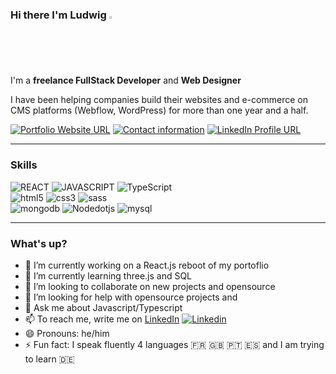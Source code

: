 ### Hi there I'm Ludwig <img src="https://media.giphy.com/media/hvRJCLFzcasrR4ia7z/giphy.gif" width="2%">
I'm a **freelance FullStack Developer** and **Web Designer**

<p>I have been helping companies build their websites and e-commerce on CMS platforms (Webflow, WordPress) for more than one year and a half.
</p>

[![Portfolio Website URL](https://img.shields.io/badge/portfolio-4353FF?style=for-the-badge&logo=webflow&logoColor=white)](https://portfoliolud.webflow.io/)
[![Contact information](https://img.shields.io/badge/gmail-EA4335?style=for-the-badge&logo=gmail&logoColor=white)](mailto:ludwig.m.pereira@gmail.com)
[![LinkedIn Profile URL](https://img.shields.io/badge/linkedin-0A66C2?style=for-the-badge&logo=linkedin&logoColor=white)](https://www.linkedin.com/in/ludwig-pereira/)

<!---
🔗&nbsp;<a href="https://portfoliolud.webflow.io/">My portfolio</a>
[![gmail](https://i.stack.imgur.com/gVE0j.png)](https://www.linkedin.com/in/ludwig-pereira/) <a href="https://www.linkedin.com/in/ludwig-pereira/">&nbsp;GMAIL</a> [![Linkedin](https://i.stack.imgur.com/gVE0j.png)](https://www.linkedin.com/in/ludwig-pereira/) <a href="https://www.linkedin.com/in/ludwig-pereira/">&nbsp;My LinkedIn</a>
-->
---
### Skills
![REACT](https://img.shields.io/badge/React-61DAFB?style=for-the-badge&logo=react&logoColor=white)
![JAVASCRIPT](https://img.shields.io/badge/JavaScript-323330?style=for-the-badge&logo=javascript&logoColor=F7DF1E)
![TypeScript](https://img.shields.io/badge/TypeScript-0076c6?style=for-the-badge&logo=typescript&logoColor=white)
<br />
![html5](https://img.shields.io/badge/html5-E34F26?style=for-the-badge&logo=html5&logoColor=white)
![css3](https://img.shields.io/badge/css3-1572B6?style=for-the-badge&logo=css3&logoColor=white)
![sass](https://img.shields.io/badge/sass-CC6699?style=for-the-badge&logo=sass&logoColor=white)
<br />
![mongodb](https://img.shields.io/badge/mongodb-47A248?style=for-the-badge&logo=mongodb&logoColor=white)
![Nodedotjs](https://img.shields.io/badge/Node-339933?style=for-the-badge&logo=nodedotjs&logoColor=white)
![mysql](https://img.shields.io/badge/MySql-4479A1?style=for-the-badge&logo=mysql&logoColor=white)

<!---
- ⚛️ React/hooks
- 🖼 HTML/CSS/JavaScript/TypeScript
- 💻 MongoDB/Express/SQL
-->
---
### What's up?
- 🔭 I’m currently working on a React.js reboot of my portoflio
- 🌱 I’m currently learning three.js and SQL
- 👯 I’m looking to collaborate on new projects and opensource
- 🤔 I’m looking for help with opensource projects and 
- 💬 Ask me about Javascript/Typescript
- 📫 To reach me, write me on <a href="https://www.linkedin.com/in/ludwig-pereira/">LinkedIn</a> [![Linkedin](https://i.stack.imgur.com/gVE0j.png)](https://www.linkedin.com/in/ludwig-pereira/)
- 😄 Pronouns: he/him
- ⚡ Fun fact: I speak fluently 4 languages 🇫🇷 🇬🇧 🇵🇹 🇪🇸 and I am trying to learn 🇩🇪
